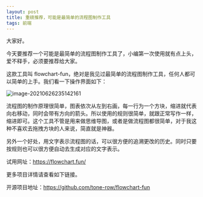 ```yaml
---
layout: post
title: 重磅推荐，可能是最简单的流程图制作工具
tags: 前端
---
```


大家好。

今天要推荐一个可能是最简单的流程图制作工具了，小编第一次使用就有点上头，爱不释手，必须要推荐给大家。

这款工具叫 flowchart-fun，绝对是我见过最简单的流程图制作工具，任何人都可以简单的上手。我们看一下操作界面如下：

![image-20210626235142161](https://7465-test-3c9b5e-books-1301492295.tcb.qcloud.la/images/compress_image-20210626235142161.png)

流程图的制作原理很简单，图表依次从左到右画，每一行为一个方块，缩进就代表向右移动，同时会带有方向的箭头。所以使用的规则很简单，就跟正常写作一样，缩进即可。这个工具不管是用来做思维导图，或者是做流程图都很简单，对于我这种不喜欢去拖拽方块的人来说，简直就是神器。

另外一个好处，用文字表示流程图的话，可以很方便的追溯更改的历史。同时只要按规则也可以很方便自动去生成对应的文字表示。

试用网址：https://flowchart.fun/

更多项目详情请查看如下链接。

开源项目地址：https://github.com/tone-row/flowchart-fun
